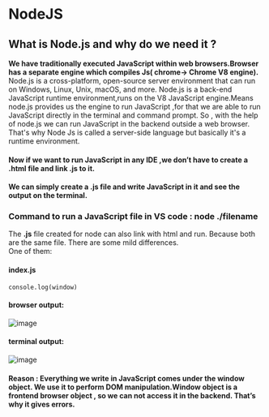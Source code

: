 # NodeJS

## What is Node.js and why do we need it ?
**We have traditionally executed JavaScript within web browsers.Browser has a separate engine which compiles Js( chrome-> Chrome V8 engine).**</br>
Node.js is a cross-platform, open-source server environment that can run on Windows, Linux, Unix, macOS, and more. Node.js is a back-end JavaScript runtime environment,runs on the V8 JavaScript engine.Means node.js provides us the engine to run JavaScript ,for that we are able to run JavaScript directly in the terminal and command prompt. So , with the help of node.js we can run JavaScript in the backend outside a web browser.
That's why Node Js is called a server-side language but basically it's a runtime environment.


#### Now if we want to run JavaScript in any IDE ,we don’t have to create a **.html** file and link **.js** to it.
#### We can simply create a **.js** file and write JavaScript in it and see the output on the terminal.
### Command to run a JavaScript file in VS code : **node ./filename**

The **.js** file created for node can also link with html and run. Because both are the same file. There are some mild differences. </br>
One of them:</br>

#### index.js
```
console.log(window)
```
#### browser output:
![image](https://github.com/Subhajit-Bera/NodeJS-Beginners/assets/103336107/5a1f10ff-8cfe-4927-9ce3-638d1b09cfa1)

#### terminal output:
![image](https://github.com/Subhajit-Bera/NodeJS-Beginners/assets/103336107/65753a39-5115-4c6d-85c8-4373d0d91516)

#### Reason : Everything we write in JavaScript comes under the window object. We use it to perform DOM manipulation.Window object is a frontend browser object , so we can not access it in the backend. That’s why it gives errors.
